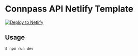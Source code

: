 # Connpass API Netlify Template

<!-- Markdown snippet -->
[![Deploy to Netlify](https://www.netlify.com/img/deploy/button.svg)](https://app.netlify.com/start/deploy?repository=https://github.com/chatbox-inc/netlify-connpass)

## Usage

````
$ npm run dev
````
